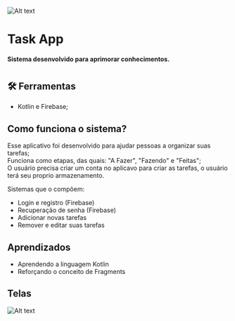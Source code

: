 
![Alt text](https://i.imgur.com/t7QEz3G.png[/img])

# Task App
#### Sistema desenvolvido para aprimorar conhecimentos. 
#
## 🛠 Ferramentas
- Kotlin e Firebase;


## Como funciona o sistema?

Esse aplicativo foi desenvolvido para ajudar pessoas a organizar suas tarefas;   
Funciona como etapas, das quais: "A Fazer", "Fazendo" e "Feitas";   
O usuário precisa criar um conta no aplicavo para criar as tarefas, o usuário terá seu proprio armazenamento.   

Sistemas que o compõem:

- Login e registro (Firebase)
- Recuperação de senha (Firebase)
- Adicionar novas tarefas
- Remover e editar suas tarefas







## Aprendizados

- Aprendendo a linguagem Kotlin
- Reforçando o conceito de Fragments

## Telas

![Alt text](https://i.imgur.com/6STmPT2.png[/img])

